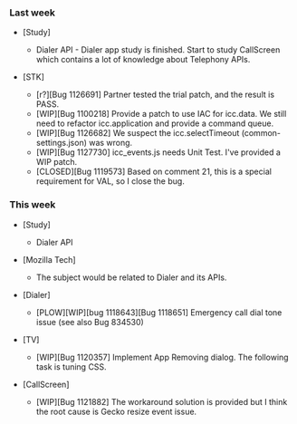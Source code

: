### Last week

* [Study]
  - Dialer API - Dialer app study is finished. Start to study CallScreen which contains a lot of knowledge about Telephony APIs.

* [STK]
  - [r?][Bug 1126691] Partner tested the trial patch, and the result is PASS.
  - [WIP][Bug 1100218] Provide a patch to use IAC for icc.data. We still need to refactor icc.application and provide a command queue.
  - [WIP][Bug 1126682] We suspect the icc.selectTimeout (common-settings.json) was wrong.
  - [WIP][Bug 1127730] icc_events.js needs Unit Test. I've provided a WIP patch.
  - [CLOSED][Bug 1119573] Based on comment 21, this is a special requirement for VAL, so I close the bug.

### This week

* [Study]
  - Dialer API

* [Mozilla Tech]
  - The subject would be related to Dialer and its APIs.

* [Dialer]
  - [PLOW][WIP][bug 1118643][Bug 1118651] Emergency call dial tone issue (see also Bug 834530)

* [TV]
  - [WIP][Bug 1120357] Implement App Removing dialog. The following task is tuning CSS.

* [CallScreen]
  - [WIP][Bug 1121882] The workaround solution is provided but I think the root cause is Gecko resize event issue.
